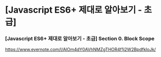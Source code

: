 # [Javascript ES6+ 제대로 알아보기 - 초급]

### [Javascript ES6+ 제대로 알아보기 - 초급]  Section 0. Block Scope
https://www.evernote.com/l/AlOm4dY0AVhNMZgTHOR4f1j2W2BpdfkloJk/